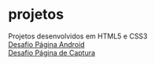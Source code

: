 # projetos
 Projetos desenvolvidos em HTML5 e CSS3 <br>
 <a href="https://wesleyrubel.github.io/projetos/desafio%2010/android.html" target="_blanck" rel="next"> Desafio Página Android </a> <br>
 <a href="https://wesleyrubel.github.io/projetos/pagina-de-captura-xadrez/index.html" target="_blanck" rel="next"> Desafio Página de Captura </a>
